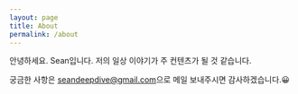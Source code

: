 ```yaml
---
layout: page
title: About
permalink: /about
---
```


안녕하세요. Sean입니다.
저의 일상 이야기가 주 컨텐츠가 될 것 같습니다.

궁금한 사항은 <seandeepdive@gmail.com>으로 메일 보내주시면 감사하겠습니다.😀
